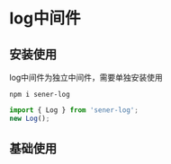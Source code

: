 <!--
 * @Author: chenzhongsheng
 * @Date: 2023-05-14 14:49:08
 * @Description: Coding something
-->
# log中间件

## 安装使用

log中间件为独立中间件，需要单独安装使用

```
npm i sener-log
```

```js
import { Log } from 'sener-log';
new Log();
```

## 基础使用